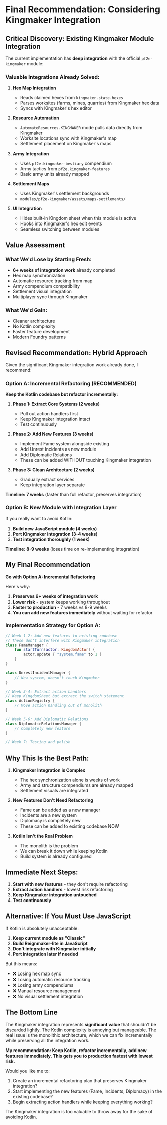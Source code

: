 # Final Recommendation: Considering Kingmaker Integration

## Critical Discovery: Existing Kingmaker Module Integration

The current implementation has **deep integration** with the official `pf2e-kingmaker` module:

### Valuable Integrations Already Solved:

1. **Hex Map Integration**
   - Reads claimed hexes from `kingmaker.state.hexes`
   - Parses worksites (farms, mines, quarries) from Kingmaker hex data
   - Syncs with Kingmaker's hex editor

2. **Resource Automation**
   - `AutomateResources.KINGMAKER` mode pulls data directly from Kingmaker
   - Worksite locations sync with Kingmaker's map
   - Settlement placement on Kingmaker's maps

3. **Army Integration**
   - Uses `pf2e.kingmaker-bestiary` compendium
   - Army tactics from `pf2e.kingmaker-features`
   - Basic army units already mapped

4. **Settlement Maps**
   - Uses Kingmaker's settlement backgrounds
   - `modules/pf2e-kingmaker/assets/maps-settlements/`

5. **UI Integration**
   - Hides built-in Kingdom sheet when this module is active
   - Hooks into Kingmaker's hex edit events
   - Seamless switching between modules

## Value Assessment

### What We'd Lose by Starting Fresh:
- **6+ weeks of integration work** already completed
- Hex map synchronization
- Automatic resource tracking from map
- Army compendium compatibility
- Settlement visual integration
- Multiplayer sync through Kingmaker

### What We'd Gain:
- Cleaner architecture
- No Kotlin complexity
- Faster feature development
- Modern Foundry patterns

## Revised Recommendation: Hybrid Approach

Given the significant Kingmaker integration work already done, I recommend:

### **Option A: Incremental Refactoring (RECOMMENDED)**

**Keep the Kotlin codebase but refactor incrementally:**

1. **Phase 1: Extract Core Systems (2 weeks)**
   - Pull out action handlers first
   - Keep Kingmaker integration intact
   - Test continuously

2. **Phase 2: Add New Features (3 weeks)**
   - Implement Fame system alongside existing
   - Add Unrest Incidents as new module
   - Add Diplomatic Relations
   - These can be added WITHOUT touching Kingmaker integration

3. **Phase 3: Clean Architecture (2 weeks)**
   - Gradually extract services
   - Keep integration layer separate

**Timeline: 7 weeks** (faster than full refactor, preserves integration)

### **Option B: New Module with Integration Layer**

If you really want to avoid Kotlin:

1. **Build new JavaScript module (4 weeks)**
2. **Port Kingmaker integration (3-4 weeks)**
3. **Test integration thoroughly (1 week)**

**Timeline: 8-9 weeks** (loses time on re-implementing integration)

## My Final Recommendation

**Go with Option A: Incremental Refactoring**

Here's why:

1. **Preserves 6+ weeks of integration work**
2. **Lower risk** - system keeps working throughout
3. **Faster to production** - 7 weeks vs 8-9 weeks
4. **You can add new features immediately** without waiting for refactor

### Implementation Strategy for Option A:

```kotlin
// Week 1-2: Add new features to existing codebase
// These don't interfere with Kingmaker integration
class FameManager {
    fun startTurn(actor: KingdomActor) {
        actor.update { "system.fame" to 1 }
    }
}

class UnrestIncidentManager {
    // New system, doesn't touch Kingmaker
}

// Week 3-4: Extract action handlers
// Keep KingdomSheet but extract the switch statement
class ActionRegistry {
    // Move action handling out of monolith
}

// Week 5-6: Add Diplomatic Relations
class DiplomaticRelationsManager {
    // Completely new feature
}

// Week 7: Testing and polish
```

## Why This Is the Best Path:

1. **Kingmaker Integration is Complex**
   - The hex synchronization alone is weeks of work
   - Army and structure compendiums are already mapped
   - Settlement visuals are integrated

2. **New Features Don't Need Refactoring**
   - Fame can be added as a new manager
   - Incidents are a new system
   - Diplomacy is completely new
   - These can be added to existing codebase NOW

3. **Kotlin Isn't the Real Problem**
   - The monolith is the problem
   - We can break it down while keeping Kotlin
   - Build system is already configured

## Immediate Next Steps:

1. **Start with new features** - they don't require refactoring
2. **Extract action handlers** - lowest risk refactoring
3. **Keep Kingmaker integration untouched**
4. **Test continuously**

## Alternative: If You Must Use JavaScript

If Kotlin is absolutely unacceptable:

1. **Keep current module as "Classic"**
2. **Build Reignmaker-lite in JavaScript**
3. **Don't integrate with Kingmaker initially**
4. **Port integration later if needed**

But this means:
- ❌ Losing hex map sync
- ❌ Losing automatic resource tracking
- ❌ Losing army compendiums
- ❌ Manual resource management
- ❌ No visual settlement integration

## The Bottom Line

The Kingmaker integration represents **significant value** that shouldn't be discarded lightly. The Kotlin complexity is annoying but manageable. The real issue is the monolithic architecture, which we can fix incrementally while preserving all the integration work.

**My recommendation: Keep Kotlin, refactor incrementally, add new features immediately. This gets you to production fastest with lowest risk.**

Would you like me to:
1. Create an incremental refactoring plan that preserves Kingmaker integration?
2. Start implementing the new features (Fame, Incidents, Diplomacy) in the existing codebase?
3. Begin extracting action handlers while keeping everything working?

The Kingmaker integration is too valuable to throw away for the sake of avoiding Kotlin.
